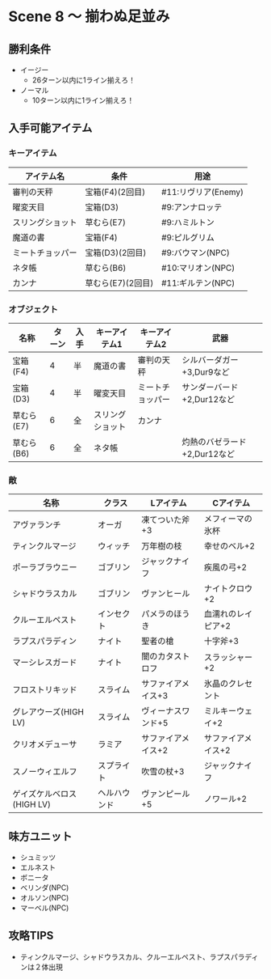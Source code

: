 # Scene 8 ～ 揃わぬ足並み

## 勝利条件 

- イージー
  - 26ターン以内に1ライン揃えろ！
- ノーマル
  - 10ターン以内に1ライン揃えろ！

## 入手可能アイテム 

### キーアイテム

|アイテム名|条件|用途|
|---|---|---|
|審判の天秤|宝箱(F4)(2回目)|#11:リヴリア(Enemy)|
|曜変天目|宝箱(D3)|#9:アンナロッテ|
|スリングショット|草むら(E7)|#9:ハミルトン|
|魔道の書|宝箱(F4)|#9:ピルグリム|
|ミートチョッパー|宝箱(D3)(2回目)|#9:バウマン(NPC)|
|ネタ帳|草むら(B6)|#10:マリオン(NPC)|
|カンナ|草むら(E7)(2回目)|#11:ギルテン(NPC)|

### オブジェクト

|名称|ターン|入手|キーアイテム1|キーアイテム2|武器|
|---|---|---|---|---|---|
|宝箱(F4)|4|半|魔道の書|審判の天秤|シルバーダガー+3,Dur9など|
|宝箱(D3)|4|半|曜変天目|ミートチョッパー|サンダーバード+2,Dur12など|
|草むら(E7)|6|全|スリングショット|カンナ||
|草むら(B6)|6|全|ネタ帳||灼熱のバゼラード+2,Dur12など|

### 敵

|名称|クラス|Lアイテム|Cアイテム|
|---|---|---|---|
|アヴァランチ|オーガ|凍てついた斧+3|メフィーマの氷杯|
|ティンクルマージ|ウィッチ|万年樹の枝|幸せのベル+2|
|ポーラブラウニー|ゴブリン|ジャックナイフ|疾風の弓+2|
|シャドウラスカル|ゴブリン|ヴァンヒール|ナイトクロウ+2|
|クルーエルペスト|インセクト|パメラのほうき|血濡れのレイピア+2|
|ラプスパラディン|ナイト|聖者の槍|十字斧+3|
|マーシレスガード|ナイト|闇のカタストロフ|スラッシャー+2|
|フロストリキッド|スライム|サファイアメイス+3|氷晶のクレセント|
|グレアウーズ(HIGH LV)|スライム|ヴィーナスワンド+5|ミルキーウェイ+2|
|クリオメデューサ|ラミア|サファイアメイス+2|サファイアメイス+2|
|スノーウィエルフ|スプライト|吹雪の杖+3|ジャックナイフ|
|ゲイズケルベロス(HIGH LV)|ヘルハウンド|ヴァンピール+5|ノワール+2|

## 味方ユニット 

- シュミッツ
- エルネスト
- ボニータ
- ベリンダ(NPC)
- オルソン(NPC)
- マーベル(NPC)

## 攻略TIPS 

- ティンクルマージ、シャドウラスカル、クルーエルペスト、ラプスパラディンは２体出現

